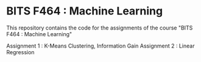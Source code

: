# BITS F464 : Machine Learning 

This repository contains the code for the assignments of the course "BITS F464 : Machine Learning"

Assignment 1 : K-Means Clustering, Information Gain
Assignment 2 : Linear Regression
